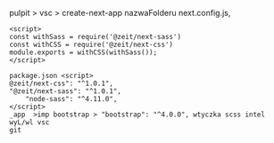 pulpit > vsc > create-next-app nazwaFolderu 
    next.config.js,

    <script>
    const withSass = require('@zeit/next-sass')
    const withCSS = require('@zeit/next-css')
    module.exports = withCSS(withSass());
    </script> 

    package.json <script>   
    @zeit/next-css": "^1.0.1",
    "@zeit/next-sass": "^1.0.1",
        "node-sass": "^4.11.0",
    </script>
    _app  >imp bootstrap > "bootstrap": "^4.0.0", wtyczka scss intel wyL/wl vsc
    git